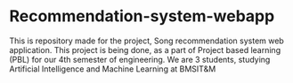 # Recommendation-system-webapp
This is repository made for the project, Song recommendation system web application.
This project is being done, as a part of Project based learning (PBL) for our 4th semester of engineering.
We are 3 students, studying Artificial Intelligence and Machine Learning at BMSIT&M
